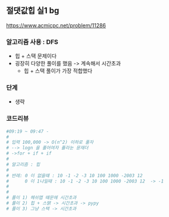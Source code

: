 
## 절댓값힙 실1 bg
https://www.acmicpc.net/problem/11286

### 알고리즘 사용 : DFS
- 힙 + 스택 문제이다
- 굉장히 다양한 풀이를 했음 -> 계속해서 시간초과
    - 힙 + 스택 풀이가 가장 적합했다


### 단계
- 생략

### 코드리뷰
```py
#09:19 ~ 09:47 -
#
# 입력 100,000 -> O(n^2) 이하로 풀자
# --> logn 을 풀어여자 퓰라눈 뮨재더
# ->for + if + if
#
# 알고리즘 : 힙
#
# 반레: 0 이 없을떄 : 10 -1 -2 -3 10 100 1000 -2003 12 
#      0 이 1나일때 : 10 -1 -2 -3 10 100 1000 -2003 12  -> -1
#
#
# 풀이 1) 헤쉬맵 떄문에 시간초과
# 풀이 2) 힙 + 스탥 -> 시간초과 -> pypy
# 풀이 3) 그냥 스택 -> 시간초과

```
